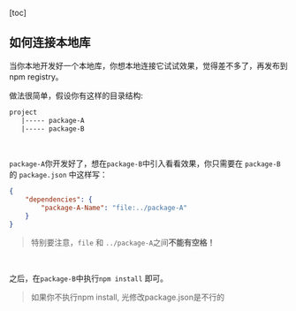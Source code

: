 [toc]

## 如何连接本地库
当你本地开发好一个本地库，你想本地连接它试试效果，觉得差不多了，再发布到npm registry。

做法很简单，假设你有这样的目录结构:
```txt
project
   |----- package-A  
   |----- package-B 
```
<br>

`package-A`你开发好了，想在`package-B`中引入看看效果，你只需要在 `package-B`的 `package.json` 中这样写：
```json 
{
    "dependencies": {
        "package-A-Name": "file:../package-A"
    }
}
```
> 特别要注意，`file` 和 `../package-A`之间**不能有空格！**

<br>

之后，在`package-B`中执行`npm install` 即可。
> 如果你不执行npm install, 光修改package.json是不行的
